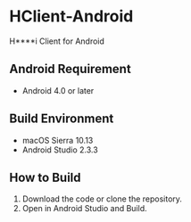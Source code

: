 # HClient-Android
H****i Client for Android

## Android Requirement
* Android 4.0 or later

## Build Environment
* macOS Sierra 10.13
* Android Studio 2.3.3

## How to Build
1. Download the code or clone the repository.
2. Open in Android Studio and Build.
